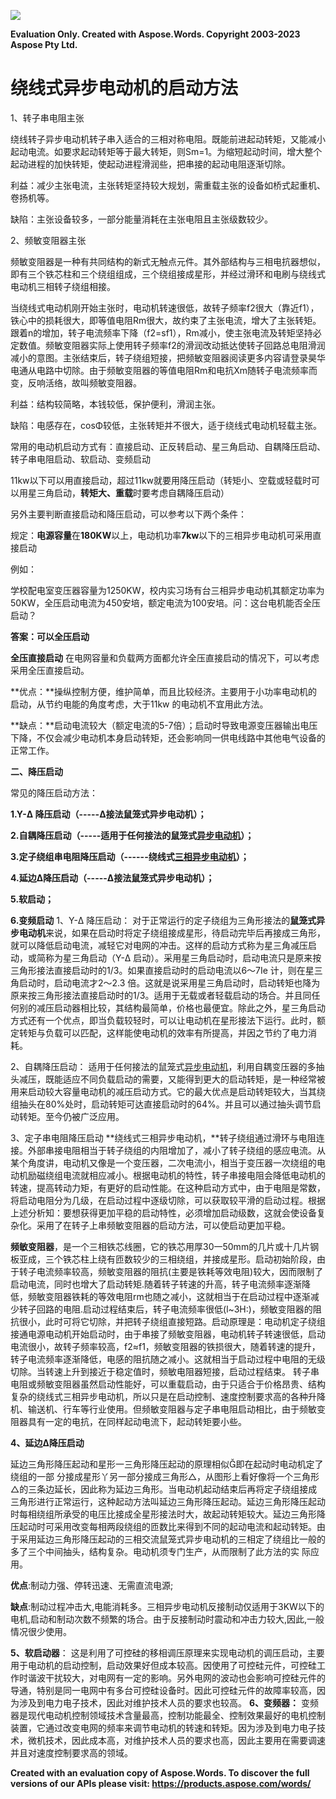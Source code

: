 ﻿![](%E7%BB%95%E7%BA%BF%E5%9E%8B%E5%BC%82%E6%AD%A5%E7%94%B5%E5%8A%A8%E6%9C%BA.001.png)

**Evaluation Only. Created with Aspose.Words. Copyright 2003-2023 Aspose Pty Ltd.**
# **绕线式异步电动机的启动方法**
1、转子串电阻主张

绕线转子异步电动机转子串入适合的三相对称电阻。既能前进起动转矩，又能减小起动电流。如要求起动转矩等于最大转矩，则Sm=1。为缩短起动时间，增大整个起动进程的加快转矩，使起动进程滑润些，把串接的起动电阻逐渐切除。

利益：减少主张电流，主张转矩坚持较大规划，需重载主张的设备如桥式起重机、卷扬机等。

缺陷：主张设备较多，一部分能量消耗在主张电阻且主张级数较少。

2、频敏变阻器主张

频敏变阻器是一种有共同结构的新式无触点元件。其外部结构与三相电抗器想似，即有三个铁芯柱和三个绕组组成，三个绕组接成星形，并经过滑环和电刷与绕线式电动机三相转子绕组相接。

当绕线式电动机刚开始主张时，电动机转速很低，故转子频率f2很大（靠近f1），铁心中的损耗很大，即等值电阻Rm很大，故约束了主张电流，增大了主张转矩。跟着n的增加，转子电流频率下降（f2=sf1），Rm减小，使主张电流及转矩坚持必定数值。频敏变阻器实际上使用转子频率f2的滑润改动抵达使转子回路总电阻滑润减小的意图。主张结束后，转子绕组短接，把频敏变阻器阅读更多内容请登录昊华电通从电路中切除。由于频敏变阻器的等值电阻Rm和电抗Xm随转子电流频率而变，反响活络，故叫频敏变阻器。

利益：结构较简略，本钱较低，保护便利，滑润主张。

缺陷：电感存在，cosΦ较低，主张转矩并不很大，适于绕线式电动机轻载主张。

常用的电动机启动方式有：直接启动、正反转启动、星三角启动、自耦降压启动、转子串电阻启动、软启动、变频启动

11kw以下可以用直接启动，超过11kw就要用降压启动（转矩小、空载或轻载时可以用星三角启动，**转矩大、重载**时要考虑自耦降压启动）

另外主要判断直接启动和降压启动，可以参考以下两个条件：

规定：**电源容量**在**180KW**以上，电动机功率**7kw**以下的三相异步电动机可采用直接启动

例如：

学校配电室变压器容量为1250KW，校内实习场有台三相异步电动机其额定功率为50KW，全压启动电流为450安培，额定电流为100安培。问：这台电机能否全压启动？

**答案：可以全压启动**

**全压直接启动**
在电网容量和负载两方面都允许全压直接启动的情况下，可以考虑采用全压直接启动。

**优点：**操纵控制方便，维护简单，而且比较经济。主要用于小功率电动机的启动，从节约电能的角度考虑，大于11kw 的电动机不宜用此方法。

**缺点：**启动电流较大（额定电流的5-7倍）；启动时导致电源变压器输出电压下降，不仅会减少电动机本身启动转矩，还会影响同一供电线路中其他电气设备的正常工作。

**二、降压启动**

常见的降压启动方法：

**1.Y-Δ 降压启动（-----Δ接法鼠笼式异步电动机）；**

**2.自耦降压启动（-----适用于任何接法的鼠笼式[异步电动机](https://link.zhihu.com/?target=http://baike.baidu.com/subview/54317/54317.htm)）；**

**3.定子绕组串电阻降压启动（------绕线式[三相异步电动机](https://link.zhihu.com/?target=http://www.baidu.com/s?wd=%E4%B8%89%E7%9B%B8%E5%BC%82%E6%AD%A5%E7%94%B5%E5%8A%A8%E6%9C%BA&ie=gbk&tn=SE_hldp00990_u6vqbx10)）；**

**4.延边Δ降压启动（-----Δ接法鼠笼式异步电动机）；**

**5.软启动；**

**6.变频启动**
1、Y-Δ 降压启动：
对于正常运行的定子绕组为三角形接法的**鼠笼式异步电动机**来说，如果在启动时将定子绕组接成星形，待启动完毕后再接成三角形，就可以降低启动电流，减轻它对电网的冲击。这样的启动方式称为星三角减压启动，或简称为星三角启动（Y-Δ 启动）。采用星三角启动时，启动电流只是原来按三角形接法直接启动时的1/3。如果直接启动时的启动电流以6～7Ie 计，则在星三角启动时，启动电流才2～2.3 倍。这就是说采用星三角启动时，启动转矩也降为原来按三角形接法直接启动时的1/3。适用于无载或者轻载启动的场合。并且同任何别的减压启动器相比较，其结构最简单，价格也最便宜。除此之外，星三角启动方式还有一个优点，即当负载较轻时，可以让电动机在星形接法下运行。此时，额定转矩与负载可以匹配，这样能使电动机的效率有所提高，并因之节约了电力消耗。

2、自耦降压启动：
适用于任何接法的鼠笼式[异步电动机](https://link.zhihu.com/?target=http://baike.baidu.com/subview/54317/54317.htm)，利用自耦变压器的多抽头减压，既能适应不同负载启动的需要，又能得到更大的启动转矩，是一种经常被用来启动较大容量电动机的减压启动方式。它的最大优点是启动转矩较大，当其绕组抽头在80%处时，启动转矩可达直接启动时的64%。并且可以通过抽头调节启动转矩。至今仍被广泛应用。

3、定子串电阻降压启动
**绕线式三相异步电动机，**转子绕组通过滑环与电阻连接。外部串接电阻相当于转子绕组的内阻增加了，减小了转子绕组的感应电流。从某个角度讲，电动机又像是一个变压器，二次电流小，相当于变压器一次绕组的电动机励磁绕组电流就相应减小。根据电动机的特性，转子串接电阻会降低电动机的转速，提高转动力矩，有更好的启动性能。在这种启动方式中，由于电阻是常数，将启动电阻分为几级，在启动过程中逐级切除，可以获取较平滑的启动过程。根据上述分析知：要想获得更加平稳的启动特性，必须增加启动级数，这就会使设备复杂化。采用了在转子上串频敏变阻器的启动方法，可以使启动更加平稳。

**频敏变阻器**，是一个三相铁芯线圈，它的铁芯用厚30一50mm的几片或十几片钢板亚成，三个铁芯柱上绕有匝数较少的三相绕组，并接成星形。启动初始阶段，由于转子电流频率较高，频敏变阻器的阻抗(主要是铁耗等效电阻)较大，因而限制了启动电流，同时也增大了启动转矩.随着转子转速的升高，转子电流频率逐渐降低，频敏变阻器铁耗的等效电阻rm也随之减小，这就相当于在启动过程中逐渐减少转子回路的电阻.启动过程结束后，转子电流频率很低(l~3H:)，频敏变阻器的阻抗很小，此时可将它切除，并把转子绕组直接短路。启动原理是：电动机定子绕组接通电源电动机开始启动时，由于串接了频敏变阻器，电动机转子转速很低，启动电流很小，故转子频率较高，f2≈f1，频敏变阻器的铁损很大，随着转速的提升，转子电流频率逐渐降低，电感的阻抗随之减小。这就相当于启动过程中电阻的无级切除。当转速上升到接近于稳定值时，频敏电阻器短接，启动过程结束。
转子串电阻或频敏变阻器虽然启动性能好，可以重载启动，由于只适合于价格昂贵、结构复杂的绕线式三相异步电动机，所以只是在启动控制、速度控制要求高的各种升降机、输送机、行车等行业使用。但频敏变阻器与定子串电阻启动相比，由于频敏变阻器具有一定的电抗，在同样起动电流下，起动转矩要小些。

**4、延边Δ降压启动**

延边三角形降压起动和星形一三角形降压起动的原理相似即在起动时电动机定了绕组的一部 分接成星形丫另一部分接成三角形△，从图形上看好像将一个三角形△的三条边延长，因此称为延边三角形。当电动机起动结束后再将定子绕组接成三角形进行正常运行，这种起动方法叫延边三角形降压起动。延边三角形降压起动时每相绕组所承受的电压比接成全星形接法时大，故起动转矩较大。延边三角形降压起动时可采用改变每相两段绕组的匝数比来得到不同的起动电流和起动转矩。由于采用延边三角形降压起动的三相交流鼠笼式异步电动机的三相定了绕组比一般的多了三个中间抽头，结构复杂。电动机须专门生产，从而限制了此方法的实 际应用。

**优点**:制动力强、停转迅速、无需直流电源;

**缺点**:制动过程冲击大,电能消耗多。三相异步电动机反接制动仅适用于3KW以下的电机,启动和制动次数不频繁的场合。由于反接制动时震动和冲击力较大,因此,一般情况很少使用。

**5、软启动器**：
这是利用了可控硅的移相调压原理来实现电动机的调压启动，主要用于电动机的启动控制，启动效果好但成本较高。因使用了可控硅元件，可控硅工作时谐波干扰较大，对电网有一定的影响。另外电网的波动也会影响可控硅元件的导通，特别是同一电网中有多台可控硅设备时。因此可控硅元件的故障率较高，因为涉及到电力电子技术，因此对维护技术人员的要求也较高。
**6、变频器：**
变频器是现代电动机控制领域技术含量最高，控制功能最全、控制效果最好的电机控制装置，它通过改变电网的频率来调节电动机的转速和转矩。因为涉及到电力电子技术，微机技术，因此成本高，对维护技术人员的要求也高，因此主要用在需要调速并且对速度控制要求高的领域。

**Created with an evaluation copy of Aspose.Words. To discover the full versions of our APIs please visit: https://products.aspose.com/words/**
